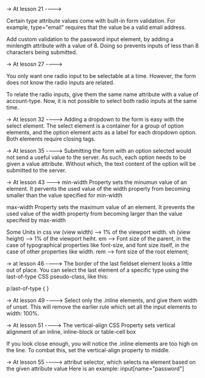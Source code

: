 -> At lesson 21
---->   

Certain type attribute values come with built-in form validation. For example, type="email" requires that the value be a valid email address.

Add custom validation to the password input element, by adding a minlength attribute with a value of 8. Doing so prevents inputs of less than 8 characters being submitted.

-> At lesosn 27
---->   

You only want one radio input to be selectable at a time. However, the form does not know the radio inputs are related.

To relate the radio inputs, give them the same name attribute with a value of account-type. Now, it is not possible to select both radio inputs at the same time.

-> At lesson 32
---->   Adding a dropdown to the form is easy with the select element. The select element is a container for a group of option elements, and the option element acts as a label for each dropdown option. Both elements require closing tags.

-> At lesson 35
---->   Submitting the form with an option selected would not send a useful value to the server. As such, each option needs to be given a value attribute. Without which, the text content of the option will be submitted to the server.

-> At lesson 43
---> min-width Property sets the minumun value of an element. It pervents the used value of the width property from becoming smaller than the value specified for min-width

max-width Property sets the maximum value of an element. It prevents the used value of the width property from becoming larger than the value specifeid by max-width

Some Units in css 
    vw (view width) --> 1% of the viewport width.
    vh (view height) --> 1% of the viewport heiht.
    em --> Font size of the parent, in the case of typographical properties like font-size, and font size itself, in the case of other properties like width.
    rem --> font size of the root element;

-> at lesson 46
---->   The border of the last fieldset element looks a little out of place. You can select the last element of a specific type using the last-of-type CSS pseudo-class, like this:

p:last-of-type { }

-> At lesson 49
----> Select only the .inline elements, and give them width of unset. This will remove the earlier rule which set all the input elements to width: 100%.

-> At lesson 51
---->   The vertical-align CSS Property sets vertical alignment of an inline, inline-block or table-cell box

   If you look close enough, you will notice the .inline elements are too high on the line.
   To combat this, set the vertical-align property to middle.

-> At lesson 55
---->   attribut selector, which selects na element based on the given attribute value Here is an example:
input[name="password"]


